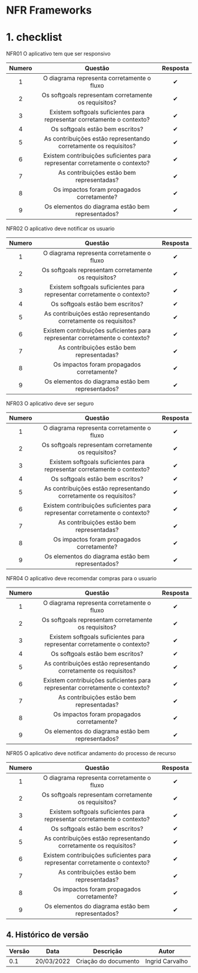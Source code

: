 # NFR Frameworks

# 1. checklist

NFR01 O aplicativo tem que ser responsivo

|Numero    | Questão                                                                        | Resposta |
| :------: | :----------------------------------------------------------------------------: |:-------: |
|    1     | O diagrama representa corretamente o fluxo                                     |     ✔    |
|    2     | Os softgoals representam corretamente os requisitos?                           |     ✔    |
|    3     | Existem softgoals suficientes para representar corretamente o contexto?        |     ✔    |
|    4     | Os softgoals estão bem escritos?                                               |     ✔    |
|    5     | As contribuições estão representando corretamente os requisitos?               |     ✔    |
|    6     | Existem contribuições suficientes para representar corretamente o contexto?    |     ✔    |
|    7     | As contribuições estão bem representadas?                                      |     ✔    |
|    8     | Os impactos foram propagados corretamente?                                     |     ✔    |
|    9     | Os elementos do diagrama estão bem representados?                              |     ✔    |

NFR02 O aplicativo deve notificar os usuario

|Numero    | Questão                                                                        | Resposta |
| :------: | :----------------------------------------------------------------------------: |:-------: |
|    1     | O diagrama representa corretamente o fluxo                                     |     ✔    |
|    2     | Os softgoals representam corretamente os requisitos?                           |     ✔    |
|    3     | Existem softgoals suficientes para representar corretamente o contexto?        |     ✔    |
|    4     | Os softgoals estão bem escritos?                                               |     ✔    |
|    5     | As contribuições estão representando corretamente os requisitos?               |     ✔    |
|    6     | Existem contribuições suficientes para representar corretamente o contexto?    |     ✔    |
|    7     | As contribuições estão bem representadas?                                      |     ✔    |
|    8     | Os impactos foram propagados corretamente?                                     |     ✔    |
|    9     | Os elementos do diagrama estão bem representados?                              |     ✔    |

NFR03 O aplicativo deve ser seguro

|Numero    | Questão                                                                        | Resposta |
| :------: | :----------------------------------------------------------------------------: |:-------: |
|    1     | O diagrama representa corretamente o fluxo                                     |     ✔    |
|    2     | Os softgoals representam corretamente os requisitos?                           |     ✔    |
|    3     | Existem softgoals suficientes para representar corretamente o contexto?        |     ✔    |
|    4     | Os softgoals estão bem escritos?                                               |     ✔    |
|    5     | As contribuições estão representando corretamente os requisitos?               |     ✔    |
|    6     | Existem contribuições suficientes para representar corretamente o contexto?    |     ✔    |
|    7     | As contribuições estão bem representadas?                                      |     ✔    |
|    8     | Os impactos foram propagados corretamente?                                     |     ✔    |
|    9     | Os elementos do diagrama estão bem representados?                              |     ✔    |

NFR04 O aplicativo deve recomendar compras para o usuario

|Numero    | Questão                                                                        | Resposta |
| :------: | :----------------------------------------------------------------------------: |:-------: |
|    1     | O diagrama representa corretamente o fluxo                                     |     ✔    |
|    2     | Os softgoals representam corretamente os requisitos?                           |     ✔    |
|    3     | Existem softgoals suficientes para representar corretamente o contexto?        |     ✔    |
|    4     | Os softgoals estão bem escritos?                                               |     ✔    |
|    5     | As contribuições estão representando corretamente os requisitos?               |     ✔    |
|    6     | Existem contribuições suficientes para representar corretamente o contexto?    |     ✔    |
|    7     | As contribuições estão bem representadas?                                      |     ✔    |
|    8     | Os impactos foram propagados corretamente?                                     |     ✔    |
|    9     | Os elementos do diagrama estão bem representados?                              |     ✔    |

NFR05 O aplicativo deve notificar andamento do processo de recurso

|Numero    | Questão                                                                        | Resposta |
| :------: | :----------------------------------------------------------------------------: |:-------: |
|    1     | O diagrama representa corretamente o fluxo                                     |     ✔    |
|    2     | Os softgoals representam corretamente os requisitos?                           |     ✔    |
|    3     | Existem softgoals suficientes para representar corretamente o contexto?        |     ✔    |
|    4     | Os softgoals estão bem escritos?                                               |     ✔    |
|    5     | As contribuições estão representando corretamente os requisitos?               |     ✔    |
|    6     | Existem contribuições suficientes para representar corretamente o contexto?    |     ✔    |
|    7     | As contribuições estão bem representadas?                                      |     ✔    |
|    8     | Os impactos foram propagados corretamente?                                     |     ✔    |
|    9     | Os elementos do diagrama estão bem representados?                              |     ✔    |


## 4. Histórico de versão

| Versão | Data       | Descrição                                           | Autor           |
| ------ | ---------- | --------------------------------------------------- | ------------    |
| 0.1    | 20/03/2022 | Criação do documento                                | Ingrid Carvalho |
